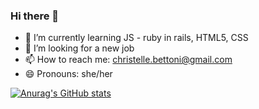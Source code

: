### Hi there 👋

- 🌱 I’m currently learning JS - ruby in rails, HTML5, CSS
- 👯 I’m looking for a new job
- 📫 How to reach me: christelle.bettoni@gmail.com
- 😄 Pronouns: she/her

[![Anurag's GitHub stats](https://github-readme-stats.vercel.app/api?username=cbettoni)](https://github.com/anuraghazra/github-readme-stats)
